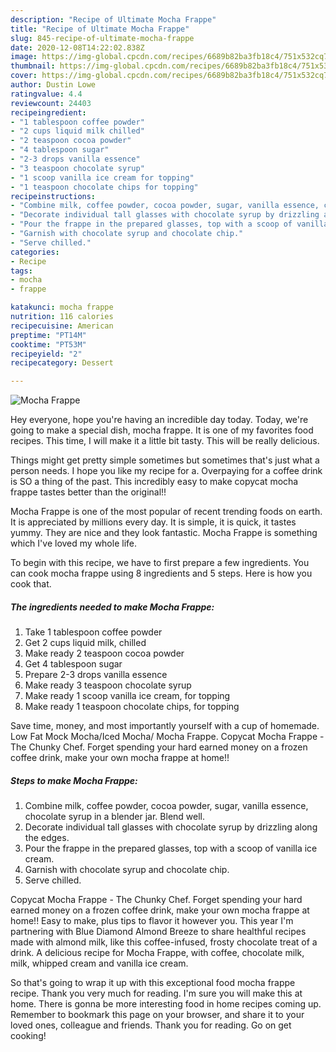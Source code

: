 ```yaml
---
description: "Recipe of Ultimate Mocha Frappe"
title: "Recipe of Ultimate Mocha Frappe"
slug: 845-recipe-of-ultimate-mocha-frappe
date: 2020-12-08T14:22:02.838Z
image: https://img-global.cpcdn.com/recipes/6689b82ba3fb18c4/751x532cq70/mocha-frappe-recipe-main-photo.jpg
thumbnail: https://img-global.cpcdn.com/recipes/6689b82ba3fb18c4/751x532cq70/mocha-frappe-recipe-main-photo.jpg
cover: https://img-global.cpcdn.com/recipes/6689b82ba3fb18c4/751x532cq70/mocha-frappe-recipe-main-photo.jpg
author: Dustin Lowe
ratingvalue: 4.4
reviewcount: 24403
recipeingredient:
- "1 tablespoon coffee powder"
- "2 cups liquid milk chilled"
- "2 teaspoon cocoa powder"
- "4 tablespoon sugar"
- "2-3 drops vanilla essence"
- "3 teaspoon chocolate syrup"
- "1 scoop vanilla ice cream for topping"
- "1 teaspoon chocolate chips for topping"
recipeinstructions:
- "Combine milk, coffee powder, cocoa powder, sugar, vanilla essence, chocolate syrup in a blender jar. Blend well."
- "Decorate individual tall glasses with chocolate syrup by drizzling along the edges."
- "Pour the frappe in the prepared glasses, top with a scoop of vanilla ice cream."
- "Garnish with chocolate syrup and chocolate chip."
- "Serve chilled."
categories:
- Recipe
tags:
- mocha
- frappe

katakunci: mocha frappe 
nutrition: 116 calories
recipecuisine: American
preptime: "PT14M"
cooktime: "PT53M"
recipeyield: "2"
recipecategory: Dessert

---
```



![Mocha Frappe](https://img-global.cpcdn.com/recipes/6689b82ba3fb18c4/751x532cq70/mocha-frappe-recipe-main-photo.jpg)

Hey everyone, hope you're having an incredible day today. Today, we're going to make a special dish, mocha frappe. It is one of my favorites food recipes. This time, I will make it a little bit tasty. This will be really delicious.

Things might get pretty simple sometimes but sometimes that&#39;s just what a person needs. I hope you like my recipe for a. Overpaying for a coffee drink is SO a thing of the past. This incredibly easy to make copycat mocha frappe tastes better than the original!!

Mocha Frappe is one of the most popular of recent trending foods on earth. It is appreciated by millions every day. It is simple, it is quick, it tastes yummy. They are nice and they look fantastic. Mocha Frappe is something which I've loved my whole life.


To begin with this recipe, we have to first prepare a few ingredients. You can cook mocha frappe using 8 ingredients and 5 steps. Here is how you cook that.

<!--inarticleads1-->

##### The ingredients needed to make Mocha Frappe:

1. Take 1 tablespoon coffee powder
1. Get 2 cups liquid milk, chilled
1. Make ready 2 teaspoon cocoa powder
1. Get 4 tablespoon sugar
1. Prepare 2-3 drops vanilla essence
1. Make ready 3 teaspoon chocolate syrup
1. Make ready 1 scoop vanilla ice cream, for topping
1. Make ready 1 teaspoon chocolate chips, for topping


Save time, money, and most importantly yourself with a cup of homemade. Low Fat Mock Mocha/Iced Mocha/ Mocha Frappe. Copycat Mocha Frappe - The Chunky Chef. Forget spending your hard earned money on a frozen coffee drink, make your own mocha frappe at home!! 

<!--inarticleads2-->

##### Steps to make Mocha Frappe:

1. Combine milk, coffee powder, cocoa powder, sugar, vanilla essence, chocolate syrup in a blender jar. Blend well.
1. Decorate individual tall glasses with chocolate syrup by drizzling along the edges.
1. Pour the frappe in the prepared glasses, top with a scoop of vanilla ice cream.
1. Garnish with chocolate syrup and chocolate chip.
1. Serve chilled.


Copycat Mocha Frappe - The Chunky Chef. Forget spending your hard earned money on a frozen coffee drink, make your own mocha frappe at home!! Easy to make, plus tips to flavor it however you. This year I&#39;m partnering with Blue Diamond Almond Breeze to share healthful recipes made with almond milk, like this coffee-infused, frosty chocolate treat of a drink. A delicious recipe for Mocha Frappe, with coffee, chocolate milk, milk, whipped cream and vanilla ice cream. 

So that's going to wrap it up with this exceptional food mocha frappe recipe. Thank you very much for reading. I'm sure you will make this at home. There is gonna be more interesting food in home recipes coming up. Remember to bookmark this page on your browser, and share it to your loved ones, colleague and friends. Thank you for reading. Go on get cooking!
